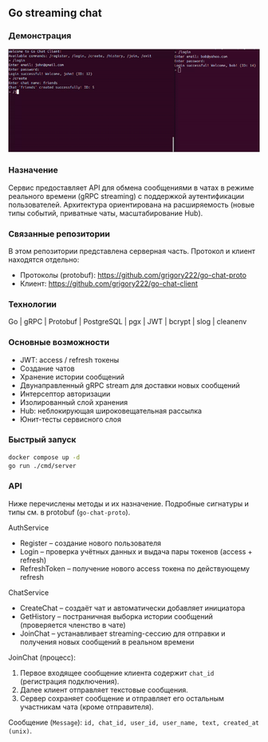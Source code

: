 ## Go streaming chat 

### Демонстрация

![Demo](.docs/media/demo.gif)

### Назначение
Сервис предоставляет API для обмена сообщениями в чатах в режиме реального времени (gRPC streaming) с поддержкой аутентификации пользователей. Архитектура ориентирована на расширяемость (новые типы событий, приватные чаты, масштабирование Hub).

### Связанные репозитории
В этом репозитории представлена серверная часть. Протокол и клиент находятся отдельно:
* Протоколы (protobuf): https://github.com/grigory222/go-chat-proto
* Клиент: https://github.com/grigory222/go-chat-client

### Технологии
Go | gRPC | Protobuf | PostgreSQL | pgx | JWT | bcrypt | slog | cleanenv

### Основные возможности
* JWT: access / refresh токены
* Создание чатов
* Хранение истории сообщений
* Двунаправленный gRPC stream для доставки новых сообщений
* Интерсептор авторизации
* Изолированный слой хранения
* Hub: неблокирующая широковещательная рассылка
* Юнит-тесты сервисного слоя


### Быстрый запуск
```bash
docker compose up -d
go run ./cmd/server
```

### API
Ниже перечислены методы и их назначение. Подробные сигнатуры и типы см. в protobuf (`go-chat-proto`).

AuthService
* Register – создание нового пользователя
* Login – проверка учётных данных и выдача пары токенов (access + refresh)
* RefreshToken – получение нового access токена по действующему refresh

ChatService
* CreateChat – создаёт чат и автоматически добавляет инициатора
* GetHistory – постраничная выборка истории сообщений (проверяется членство в чате)
* JoinChat – устанавливает streaming-сессию для отправки и получения новых сообщений в реальном времени

JoinChat (процесс):
1. Первое входящее сообщение клиента содержит `chat_id` (регистрация подключения).
2. Далее клиент отправляет текстовые сообщения.
3. Сервер сохраняет сообщение и отправляет его остальным участникам чата (кроме отправителя).

Сообщение (`Message`): `id, chat_id, user_id, user_name, text, created_at (unix)`.

